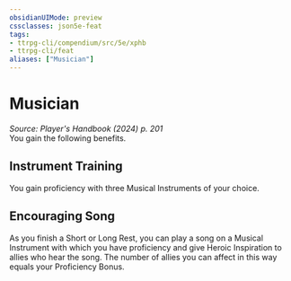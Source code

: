 ```yaml
---
obsidianUIMode: preview
cssclasses: json5e-feat
tags:
- ttrpg-cli/compendium/src/5e/xphb
- ttrpg-cli/feat
aliases: ["Musician"]
---
```

# Musician
*Source: Player's Handbook (2024) p. 201*  
You gain the following benefits.

## Instrument Training

You gain proficiency with three Musical Instruments of your choice.

## Encouraging Song

As you finish a Short or Long Rest, you can play a song on a Musical Instrument with which you have proficiency and give Heroic Inspiration to allies who hear the song. The number of allies you can affect in this way equals your Proficiency Bonus.